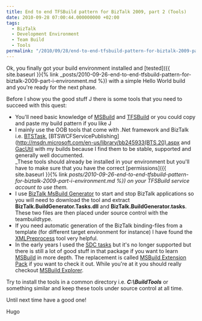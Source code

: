 ```yaml
---
title: End to end TFSBuild pattern for BizTalk 2009, part 2 (Tools)
date: 2010-09-28 07:00:44.000000000 +02:00
tags:
  - BizTalk
  - Development Environment
  - Team Build
  - Tools
permalink: "/2010/09/28/end-to-end-tfsbuild-pattern-for-biztalk-2009-part-2-tools/"
---
```


Ok, you finally got your build environment installed and [tested]({{ site.baseurl }}{% link _posts/2010-09-26-end-to-end-tfsbuild-pattern-for-biztalk-2009-part-i-environment.md %}) with a simple Hello World build and you're ready for the next phase.

Before I show you the good stuff J there is some tools that you need to succeed with this quest:

- You'll need basic knowledge of [MSBuild](<http://msdn.microsoft.com/en-us/library/0k6kkbsd(v=VS.90).aspx>) and [TFSBuild](<http://msdn.microsoft.com/en-us/library/ms400688(v=VS.90).aspx>) or you could copy and paste my build pattern if you like J
- I mainly use the OOB tools that come with .Net framework and BizTalk i.e. [BTSTask](<http://msdn.microsoft.com/en-us/library/aa559686(BTS.10).aspx>), [BTSWCFServicePublishing](<http://msdn.microsoft.com/en-us/library/bb245933(BTS.20).aspx> and [GacUtil](<http://msdn.microsoft.com/en-us/library/ex0ss12c(v=VS.90).aspx>) with my builds because I find them to be stable, supported and generally well documented.  
  _These tools should already be installed in your environment but you'll have to make sure that you have the correct [permissions]({{ site.baseurl }}{% link _posts/2010-09-26-end-to-end-tfsbuild-pattern-for-biztalk-2009-part-i-environment.md %}) on your TFSBuild service account to use them._
- I use [BizTalk MsBuild Generator](http://biztalkmsbuildtool.codeplex.com/releases/view/31725) to start and stop BizTalk applications so you will need to download the tool and extract **BizTalk.BuildGenerator.Tasks.dll** and **BizTalk.BuildGenerator.tasks**. These two files are then placed under source control with the teambuildtype.
- If you need automatic generation of the BizTalk binding-files from a template (for different target environment for instance) I have found the [XMLPreprocess](http://xmlpreprocess.codeplex.com/) tool very helpful.
- In the early years I used the [SDC tasks](http://sdctasks.codeplex.com/) but it's no longer supported but there is still a lot of good stuff in that package if you want to learn [MSBuild](<http://msdn.microsoft.com/en-us/library/0k6kkbsd(v=VS.90).aspx>) in more depth. The replacement is called [MSBuild Extension Pack](http://www.msbuildextensionpack.com/) if you want to check it out. While you're at it you should really checkout [MSBuild Explorer](http://www.msbuildexplorer.com/).

Try to install the tools in a common directory i.e. _**C:\BuildTools**_ or something similar and keep these tools under source control at all time.

Until next time have a good one!

Hugo
